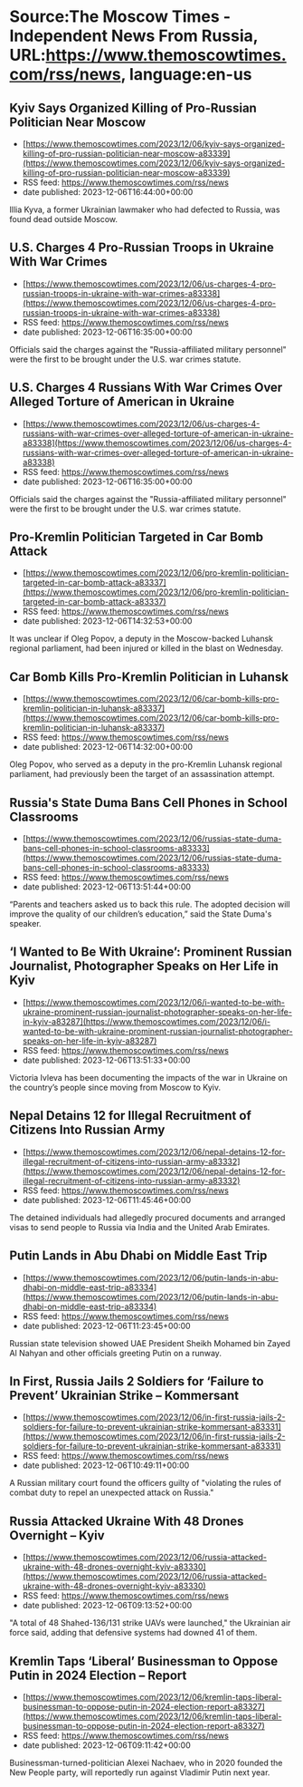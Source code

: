 # Source:The Moscow Times - Independent News From Russia, URL:https://www.themoscowtimes.com/rss/news, language:en-us

## Kyiv Says Organized Killing of Pro-Russian Politician Near Moscow
 - [https://www.themoscowtimes.com/2023/12/06/kyiv-says-organized-killing-of-pro-russian-politician-near-moscow-a83339](https://www.themoscowtimes.com/2023/12/06/kyiv-says-organized-killing-of-pro-russian-politician-near-moscow-a83339)
 - RSS feed: https://www.themoscowtimes.com/rss/news
 - date published: 2023-12-06T16:44:00+00:00

Illia Kyva, a former Ukrainian lawmaker who had defected to Russia, was found dead outside Moscow.

## U.S. Charges 4 Pro-Russian Troops in Ukraine With War Crimes
 - [https://www.themoscowtimes.com/2023/12/06/us-charges-4-pro-russian-troops-in-ukraine-with-war-crimes-a83338](https://www.themoscowtimes.com/2023/12/06/us-charges-4-pro-russian-troops-in-ukraine-with-war-crimes-a83338)
 - RSS feed: https://www.themoscowtimes.com/rss/news
 - date published: 2023-12-06T16:35:00+00:00

Officials said the charges against the "Russia-affiliated military personnel" were the first to be brought under the U.S. war crimes statute.

## U.S. Charges 4 Russians With War Crimes Over Alleged Torture of American in Ukraine
 - [https://www.themoscowtimes.com/2023/12/06/us-charges-4-russians-with-war-crimes-over-alleged-torture-of-american-in-ukraine-a83338](https://www.themoscowtimes.com/2023/12/06/us-charges-4-russians-with-war-crimes-over-alleged-torture-of-american-in-ukraine-a83338)
 - RSS feed: https://www.themoscowtimes.com/rss/news
 - date published: 2023-12-06T16:35:00+00:00

Officials said the charges against the "Russia-affiliated military personnel" were the first to be brought under the U.S. war crimes statute.

## Pro-Kremlin Politician Targeted in Car Bomb Attack
 - [https://www.themoscowtimes.com/2023/12/06/pro-kremlin-politician-targeted-in-car-bomb-attack-a83337](https://www.themoscowtimes.com/2023/12/06/pro-kremlin-politician-targeted-in-car-bomb-attack-a83337)
 - RSS feed: https://www.themoscowtimes.com/rss/news
 - date published: 2023-12-06T14:32:53+00:00

It was unclear if Oleg Popov, a deputy in the Moscow-backed Luhansk regional parliament, had been injured or killed in the blast on Wednesday.

## Car Bomb Kills Pro-Kremlin Politician in Luhansk
 - [https://www.themoscowtimes.com/2023/12/06/car-bomb-kills-pro-kremlin-politician-in-luhansk-a83337](https://www.themoscowtimes.com/2023/12/06/car-bomb-kills-pro-kremlin-politician-in-luhansk-a83337)
 - RSS feed: https://www.themoscowtimes.com/rss/news
 - date published: 2023-12-06T14:32:00+00:00

Oleg Popov, who served as a deputy in the pro-Kremlin Luhansk regional parliament, had previously been the target of an assassination attempt.

## Russia's State Duma Bans Cell Phones in School Classrooms
 - [https://www.themoscowtimes.com/2023/12/06/russias-state-duma-bans-cell-phones-in-school-classrooms-a83333](https://www.themoscowtimes.com/2023/12/06/russias-state-duma-bans-cell-phones-in-school-classrooms-a83333)
 - RSS feed: https://www.themoscowtimes.com/rss/news
 - date published: 2023-12-06T13:51:44+00:00

“Parents and teachers asked us to back this rule. The adopted decision will improve the quality of our children’s education,” said the State Duma's speaker.

## ‘I Wanted to Be With Ukraine’: Prominent Russian Journalist, Photographer Speaks on Her Life in Kyiv
 - [https://www.themoscowtimes.com/2023/12/06/i-wanted-to-be-with-ukraine-prominent-russian-journalist-photographer-speaks-on-her-life-in-kyiv-a83287](https://www.themoscowtimes.com/2023/12/06/i-wanted-to-be-with-ukraine-prominent-russian-journalist-photographer-speaks-on-her-life-in-kyiv-a83287)
 - RSS feed: https://www.themoscowtimes.com/rss/news
 - date published: 2023-12-06T13:51:33+00:00

Victoria Ivleva has been documenting the impacts of the war in Ukraine on the country’s people since moving from Moscow to Kyiv.

## Nepal Detains 12 for Illegal Recruitment of Citizens Into Russian Army
 - [https://www.themoscowtimes.com/2023/12/06/nepal-detains-12-for-illegal-recruitment-of-citizens-into-russian-army-a83332](https://www.themoscowtimes.com/2023/12/06/nepal-detains-12-for-illegal-recruitment-of-citizens-into-russian-army-a83332)
 - RSS feed: https://www.themoscowtimes.com/rss/news
 - date published: 2023-12-06T11:45:46+00:00

The detained individuals had allegedly procured documents and arranged visas to send people to Russia via India and the United Arab Emirates.

## Putin Lands in Abu Dhabi on Middle East Trip
 - [https://www.themoscowtimes.com/2023/12/06/putin-lands-in-abu-dhabi-on-middle-east-trip-a83334](https://www.themoscowtimes.com/2023/12/06/putin-lands-in-abu-dhabi-on-middle-east-trip-a83334)
 - RSS feed: https://www.themoscowtimes.com/rss/news
 - date published: 2023-12-06T11:23:45+00:00

Russian state television showed UAE President Sheikh Mohamed bin Zayed Al Nahyan and other officials greeting Putin on a runway.

## In First, Russia Jails 2 Soldiers for ‘Failure to Prevent’ Ukrainian Strike – Kommersant
 - [https://www.themoscowtimes.com/2023/12/06/in-first-russia-jails-2-soldiers-for-failure-to-prevent-ukrainian-strike-kommersant-a83331](https://www.themoscowtimes.com/2023/12/06/in-first-russia-jails-2-soldiers-for-failure-to-prevent-ukrainian-strike-kommersant-a83331)
 - RSS feed: https://www.themoscowtimes.com/rss/news
 - date published: 2023-12-06T10:49:11+00:00

A Russian military court found the officers guilty of "violating the rules of combat duty to repel an unexpected attack on Russia."

## Russia Attacked Ukraine With 48 Drones Overnight – Kyiv
 - [https://www.themoscowtimes.com/2023/12/06/russia-attacked-ukraine-with-48-drones-overnight-kyiv-a83330](https://www.themoscowtimes.com/2023/12/06/russia-attacked-ukraine-with-48-drones-overnight-kyiv-a83330)
 - RSS feed: https://www.themoscowtimes.com/rss/news
 - date published: 2023-12-06T09:13:52+00:00

"A total of 48 Shahed-136/131 strike UAVs were launched," the Ukrainian air force said, adding that defensive systems had downed 41 of them.

## Kremlin Taps ‘Liberal’ Businessman to Oppose Putin in 2024 Election – Report
 - [https://www.themoscowtimes.com/2023/12/06/kremlin-taps-liberal-businessman-to-oppose-putin-in-2024-election-report-a83327](https://www.themoscowtimes.com/2023/12/06/kremlin-taps-liberal-businessman-to-oppose-putin-in-2024-election-report-a83327)
 - RSS feed: https://www.themoscowtimes.com/rss/news
 - date published: 2023-12-06T09:11:42+00:00

Businessman-turned-politician Alexei Nachaev, who in 2020 founded the New People party, will reportedly run against Vladimir Putin next year.

